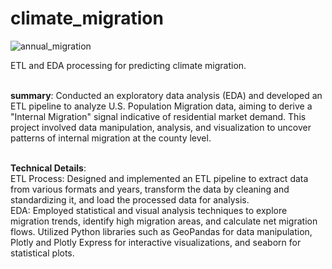 # climate_migration
![annual_migration](https://github.com/gigisung0503/climate_migration/assets/133911253/d0d59868-7cf2-423c-b66a-fbe1fc54aa7d)



ETL and EDA processing for predicting climate migration.</br></br>


**summary**: Conducted an exploratory data analysis (EDA) and developed an ETL pipeline to analyze U.S. Population Migration data, aiming to derive a "Internal Migration" signal indicative of residential market demand. This project involved data manipulation, analysis, and visualization to uncover patterns of internal migration at the county level. </br></br>

**Technical Details**:</br>
ETL Process: Designed and implemented an ETL pipeline to extract data from various formats and years, transform the data by cleaning and standardizing it, and load the processed data for analysis.</br>
EDA: Employed statistical and visual analysis techniques to explore migration trends, identify high migration areas, and calculate net migration flows. Utilized Python libraries such as GeoPandas for data manipulation, Plotly and Plotly Express for interactive visualizations, and seaborn for statistical plots.
